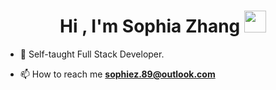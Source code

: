 <h1 align="center"><b>Hi , I'm Sophia Zhang </b><img src="https://media.giphy.com/media/hvRJCLFzcasrR4ia7z/giphy.gif" width="35"></h1>

- 🔭 Self-taught Full Stack Developer. 

- 📫 How to reach me **sophiez.89@outlook.com**


